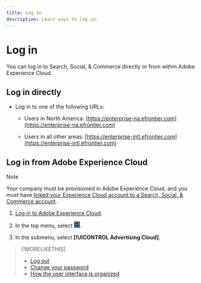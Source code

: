 ```yaml
---
title: Log in
description: Learn ways to log in.
---
```

# Log in

You can log in to Search, Social, & Commerce directly or from within Adobe Experience Cloud.

## Log in directly

* Log in to one of the following URLs:

  * Users in North America: [https://enterprise-na.efrontier.com](https://enterprise-na.efrontier.com)
  
  * Users in all other areas: [https://enterprise-intl.efrontier.com](https://enterprise-intl.efrontier.com)

## Log in from Adobe Experience Cloud

>[!NOTE]
>
>Your company must be provisioned in Adobe Experience Cloud, and you must have [linked your Experience Cloud account to a Search, Social, & Commerce account](https://experiencecloud.adobe.com/resources/help/en_US/mcloud/organizations.html).

1. [Log in to Adobe Experience Cloud](https://experienceleague.adobe.com/docs/core-services/interface/experience-cloud.html#signin).

1. In the top menu, select ![solution selector](/help/search-social-commerce/assets/menu-icon.png "solution selector").

1. In the submenu, select **[!UICONTROL Advertising Cloud]**.

>[!MORELIKETHIS]
>
>* [Log out](log-out.md)
>* [Change your password](/help/search-social-commerce/tools/password-change.md)
>* [How the user interface is organized](user-interface.md)
